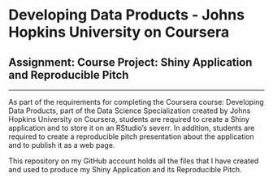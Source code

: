 # Developing Data Products - Johns Hopkins University on Coursera
## Assignment: Course Project: Shiny Application and Reproducible Pitch
***
As part of the requirements for completing the Coursera course: Developing Data Products, part of the Data Science Specialization created by Johns Hopkins University on Coursera, students are required to create a Shiny application and to store it on an RStudio’s  severr.  In addition, students are required to create a reproducible pitch presentation about the application and to publish it as a web page.

This repository on my GitHub account holds all the files that I have created and used to produce my Shiny Application and its Reproducible Pitch.